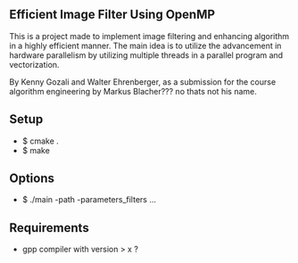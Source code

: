 ## Efficient Image Filter Using OpenMP

This is a project made to implement image filtering and enhancing algorithm in a highly efficient manner. The main idea is to utilize the advancement in hardware parallelism by utilizing multiple threads in a parallel program and vectorization.

By Kenny Gozali and Walter Ehrenberger, as a submission for the course algorithm engineering by Markus Blacher??? no thats not his name.

## Setup

* $ cmake .
* $ make

## Options

* $ ./main -path -parameters_filters ...

## Requirements

* gpp compiler with version > x ?
